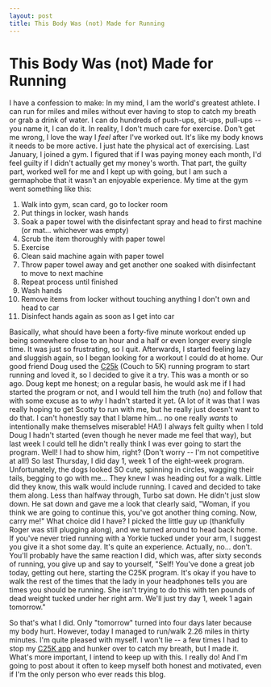 ```yaml
---
layout: post
title: This Body Was (not) Made for Running
---
```


This Body Was (not) Made for Running
===================

I have a confession to make: In my mind, I am the world's greatest athlete. I can run for 
miles and miles without ever having to stop to catch my breath or grab a drink of water. 
I can do hundreds of push-ups, sit-ups, pull-ups -- you name it, I can do it. In 
reality, I don't much care for exercise. Don't get me wrong, I love the way I *feel* after I've
worked out. It's like my body knows it needs to be more active. I just hate the physical act of
exercising. Last January, I joined a gym. I figured that if I was paying money each month, I'd feel 
guilty if I didn't actually get my money's worth. That part, the guilty part, worked well for me and
I kept up with going, but I am such a germaphobe that it wasn't an enjoyable experience. My time at the
gym went something like this:

1. Walk into gym, scan card, go to locker room
1. Put things in locker, wash hands
1. Soak a paper towel with the disinfectant spray and head to first machine (or mat... whichever was empty)
1. Scrub the item thoroughly with paper towel
1. Exercise
1. Clean said machine again with paper towel
1. Throw paper towel away and get another one soaked with disinfectant to move to next machine
1. Repeat process until finished
1. Wash hands
1. Remove items from locker without touching anything I don't own and head to car
1. Disinfect hands again as soon as I get into car

Basically, what should have been a forty-five minute workout ended up being somewhere close to an hour and
a half or even longer every single time. It was just so frustrating, so I quit. Afterwards, I started feeling 
lazy and sluggish again, so I began looking for a workout I could do at home. Our good friend Doug used the 
[C25k](http://www.c25k.com) (Couch to 5K) running program to start running and loved it, so I decided to give it a try. This was 
a month or so ago. Doug kept me honest; on a regular basis, he would ask me if I had started the program or
not, and I would tell him the truth (no) and follow that with some excuse as to _why_ I hadn't started it yet. (A lot of it was
that I was really hoping to get Scotty to run with me, but he really just doesn't want to do that. I can't honestly say that I
blame him... no one really _wants_ to intentionally make themselves miserable! HA!)
I always felt guilty when I told Doug I hadn't started (even though he never made me feel that way), but last week
I could tell he didn't really think I was ever going to start the program. Well! I had to show him, right? (Don't worry -- I'm not competitive at all!) So last
Thursday, I did day 1, week 1 of the eight-week program. Unfortunately, the dogs looked
SO cute, spinning in circles, wagging their tails, begging to go with me... They knew I was heading out for 
a walk. Little did they know, this walk would include running. I caved and decided to take them along. Less
than halfway through, Turbo sat down. He didn't just slow down. He sat down and gave me a look that clearly 
said, "Woman, if you think we are going to continue this, you've got another thing coming. Now, carry me!" What 
choice did I have? I picked the little guy up (thankfully Roger was still plugging along), and we turned around to head
back home. If you've never tried running with a Yorkie tucked under your arm, I suggest you give it a shot some
day. It's quite an experience. Actually, no... don't. You'll probably have the same reaction I did, which was, after
sixty seconds of running, you give up and say to yourself, "Self! You've done a great job today, getting out here,
starting the C25K program. It's okay if you have to walk the rest of the times that the lady in your headphones tells
you are times you should be running. She isn't trying to do this with ten pounds of dead weight tucked under her right
arm. We'll just try day 1, week 1 again tomorrow." 

So that's what I did. Only "tomorrow" turned into four days later because my body hurt. However, today I managed to run/walk 
2.26 miles in thirty minutes. I'm quite pleased with myself. I won't lie -- a few times I had to stop my [C25K app](http://itunes.apple.com/us/app/c25k-couch-to-5k/id301233668?mt=8)
and hunker over to catch my breath, but I made it. What's more important, I intend to keep up with this. I really do! And I'm 
going to post about it often to keep myself both honest and motivated, even if I'm the only person who ever reads this blog. 

